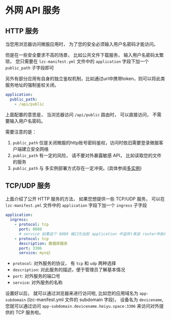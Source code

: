 # 外网 API 服务

## HTTP 服务

当您用浏览器访问微服应用时， 为了您的安全必须输入用户名密码才能访问。

但是在一些安全要求不高的场景， 比如公共文件下载服务， 输入用户名密码太繁琐， 您只需要在 `lzc-manifest.yml` 文件中的 `application` 字段下加一个 `public_path` 子字段即可

另外有部分应用有自身的独立鉴权机制，比如通过url中携带token，则可以将此类服务地址的强制鉴权关闭。

```yml
application:
  public_path:
    - /api/public
```

上面配置的意思是， 当浏览器访问 `/api/public` 路由时， 可以直接访问， 不需要输入用户名密码。

需要注意的是：
1. `public_path` 仅是关闭微服的http账号密码鉴权，访问时依旧需要登录微服客户端建立安全网络
2. `public_path` 有一定的风险， 请不要对外暴露敏感 API， 比如读取您的文件的服务
3. `public_path` 与 多实例部署方式存在一定冲突。(具体参阅[多实例](/advanced-multi-instance))

## TCP/UDP 服务

上面介绍了公开 HTTP 服务的方法， 如果您想提供一些 TCP/UDP 服务，
可以在 `lzc-manifest.yml` 文件中的 `application` 字段下加一个 `ingress` 子字段

```yml
application:
  ingress:
    - protocol: tcp
      port: 8080
      # service 如果这个 8080 端口为当前 application 中监听(来自 router中执行的脚本或者 image 中监听的)，而不是底部 services 中的服务监听，则不用写 // [!code warning]
    - protocol: tcp
      description: 数据库服务
      port: 3306
      service: mysql
```

- `protocol`: 对外服务的协议， 有 `tcp` 和 `udp` 两种选择
- `description`: 对此服务的描述，便于管理员了解基本情况
- `port`: 对外服务的端口号
- `service`: 对外服务的名称

设置好以后， 就可以通过浏览器来进行访问啦, 比如您的应用域名为 `app-subdomain` (lzc-manifest.yml 文件的 subdomain 字段)， 设备名为 `devicename`, 您就可以通过访问 `app-subdomain.devicename.heiyu.space:3306` 来访问对外提供的 TCP 服务啦。
